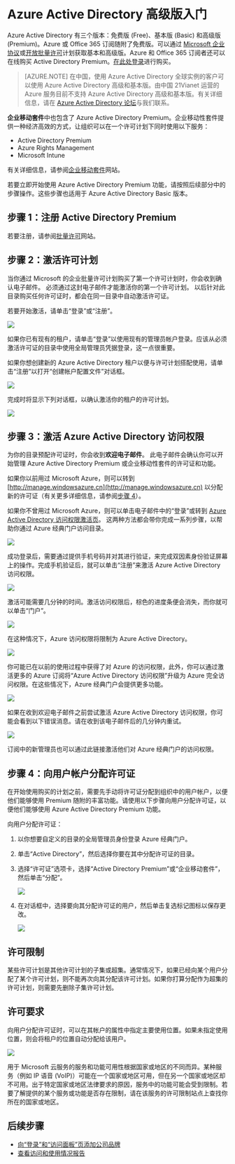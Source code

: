 <properties
	pageTitle="Azure Active Directory 高级版入门"
	description="本主题介绍如何注册 Azure Active Directory Premium Edition。"
	services="active-directory"
	documentationCenter=""
	authors="markusvi"
	manager="stevenpo" 
	editor="LisaToft"/>

<tags 
	ms.service="active-directory" 
	ms.date="04/18/2016"
	wacn.date="06/21/2016"/>

# Azure Active Directory 高级版入门

Azure Active Directory 有三个版本：免费版 (Free)、基本版 (Basic) 和高级版 (Premium)。Azure 或 Office 365 订阅随附了免费版。可以通过 [Microsoft 企业协议](https://www.microsoft.com/zh-cn/licensing/licensing-programs/enterprise.aspx)或[开放批量许可](https://www.microsoft.com/zh-cn/licensing/licensing-programs/open-license.aspx)计划获取基本和高级版。Azure 和 Office 365 订阅者还可以在线购买 Active Directory Premium。[在此处登录](https://portal.office.com/Commerce/Catalog.aspx)进行购买。

> [AZURE.NOTE]
在中国，使用 Azure Active Directory 全球实例的客户可以使用 Azure Active Directory 高级和基本版。由中国 21Vianet 运营的 Azure 服务目前不支持 Azure Active Directory 高级和基本版。有关详细信息，请在 [Azure Active Directory 论坛](http://feedback.azure.com/forums/169401-azure-active-directory)与我们联系。

**企业移动套件**中也包含了 Azure Active Directory Premium。企业移动性套件提供一种经济高效的方式，让组织可以在一个许可计划下同时使用以下服务：

- Active Directory Premium 
- Azure Rights Management
- Microsoft Intune


有关详细信息，请参阅[企业移动套件](https://www.microsoft.com/zh-cn/server-cloud/enterprise-mobility/overview.aspx)网站。

若要立即开始使用 Azure Active Directory Premium 功能，请按照后续部分中的步骤操作。这些步骤也适用于 Azure Active Directory Basic 版本。

## 步骤 1：注册 Active Directory Premium

若要注册，请参阅[批量许可](http://www.microsoft.com/zh-cn/licensing/how-to-buy/how-to-buy.aspx)网站。

## 步骤 2：激活许可计划

当你通过 Microsoft 的企业批量许可计划购买了第一个许可计划时，你会收到确认电子邮件。
必须通过这封电子邮件才能激活你的第一个许可计划。
以后针对此目录购买任何许可证时，都会在同一目录中自动激活许可证。

若要开始激活，请单击“登录”或“注册”。


![][1]

如果你已有现有的租户，请单击“登录”以使用现有的管理员帐户登录。应该从必须激活许可证的目录中使用全局管理员凭据登录，这一点很重要。

如果你想创建新的 Azure Active Directory 租户以便与许可计划搭配使用，请单击“注册”以打开“创建帐户配置文件”对话框。

![][2]

完成时将显示下列对话框，以确认激活你的租户的许可计划。

![][3]

## 步骤 3：激活 Azure Active Directory 访问权限

为你的目录预配许可证时，你会收到**欢迎电子邮件**。
此电子邮件会确认你可以开始管理 Azure Active Directory Premium 或企业移动性套件的许可证和功能。

如果你以前用过 Microsoft Azure，则可以转到 [http://manage.windowsazure.cn](http://manage.windowsazure.cn) 以分配新的许可证（有关更多详细信息，请参阅[步骤 4](#step-4-assign-license-to-user-accounts)）。

如果你不曾用过 Microsoft Azure，则可以单击电子邮件中的“登录”或转到 [Azure Active Directory 访问权限激活页](https://account.windowsazure.cn/signup?offer=MS-AZR-0110P)。
这两种方法都会带你完成一系列步骤，以帮助你通过 Azure 经典门户访问目录。

![][4]

成功登录后，需要通过提供手机号码并对其进行验证，来完成双因素身份验证屏幕上的操作。完成手机验证后，就可以单击“注册”来激活 Azure Active Directory 访问权限。

![][5]

激活可能需要几分钟的时间。激活访问权限后，棕色的进度条便会消失，而你就可以单击“门户”。

![][6]

在这种情况下，Azure 访问权限将限制为 Azure Active Directory。

![][7]

你可能已在以前的使用过程中获得了对 Azure 的访问权限，此外，你可以通过激活更多的 Azure 订阅将“Azure Active Directory 访问权限”升级为 Azure 完全访问权限。在这些情况下，Azure 经典门户会提供更多功能。

![][8]

如果在收到欢迎电子邮件之前尝试激活 Azure Active Directory 访问权限，你可能会看到以下错误消息。请在收到该电子邮件后的几分钟内重试。

![][9]

订阅中的新管理员也可以通过此链接激活他们对 Azure 经典门户的访问权限。

## 步骤 4：向用户帐户分配许可证

在开始使用购买的计划之前，需要先手动将许可证分配到组织中的用户帐户，以便他们能够使用 Premium 随附的丰富功能。请使用以下步骤向用户分配许可证，以便他们能够使用 Azure Active Directory Premium 功能。

向用户分配许可证：

1. 以你想要自定义的目录的全局管理员身份登录 Azure 经典门户。
2. 单击“Active Directory”，然后选择你要在其中分配许可证的目录。
3. 选择“许可证”选项卡，选择“Active Directory Premium”或“企业移动套件”，然后单击“分配”。

    ![][10]

4. 在对话框中，选择要向其分配许可证的用户，然后单击复选标记图标以保存更改。

    ![][11]

## 许可限制

某些许可计划是其他许可计划的子集或超集。通常情况下，如果已经向某个用户分配了某个许可计划，则不能再次向其分配该许可计划。如果你打算分配作为超集的许可计划，则需要先删除子集许可计划。

## 许可要求

向用户分配许可证时，可以在其帐户的属性中指定主要使用位置。如果未指定使用位置，则会将租户的位置自动分配给该用户。

![][12]

用于 Microsoft 云服务的服务和功能可用性根据国家或地区的不同而异。某种服务（例如 IP 语音 (VoIP)）可能在一个国家或地区可用，但在另一个国家或地区却不可用。出于特定国家或地区法律要求的原因，服务中的功能可能会受到限制。若要了解提供的某个服务或功能是否存在限制，请在该服务的许可限制站点上查找你所在的国家或地区。

## 后续步骤

- [向“登录”和“访问面板”页添加公司品牌](/documentation/articles/active-directory-add-company-branding)
- [查看访问和使用情况报告](/documentation/articles/active-directory-view-access-usage-reports)

<!--Image references-->
[1]: ./media/active-directory-get-started-premium/MOLSEmail.png
[2]: ./media/active-directory-get-started-premium/MOLSAccountProfile.png
[3]: ./media/active-directory-get-started-premium/MOLSThankYou.png
[4]: ./media/active-directory-get-started-premium/AADEmail.png
[5]: ./media/active-directory-get-started-premium/SignUppage.png
[6]: ./media/active-directory-get-started-premium/Subscriptionspage.png
[7]: ./media/active-directory-get-started-premium/Premiuminportal.png
[8]: ./media/active-directory-get-started-premium/Premiuminportal_large.png
[9]: ./media/active-directory-get-started-premium/Signuppage_oops.png
[10]: ./media/active-directory-get-started-premium/contosolicenseplan.png
[11]: ./media/active-directory-get-started-premium/Assignlicensespicker.png
[12]: ./media/active-directory-get-started-premium/Usagelocation.png

<!---HONumber=Mooncake_0613_2016-->